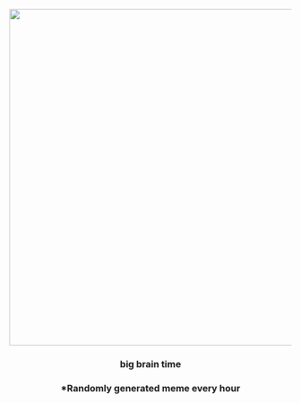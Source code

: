 <p align="center">
        <img src="https://i.redd.it/c35bq6xeomq91.jpg" width="600" height="600">
        </p>
        <h3 align="center">big brain time</h3>
        <h3 align="center">*Randomly generated meme every hour</h3>
    